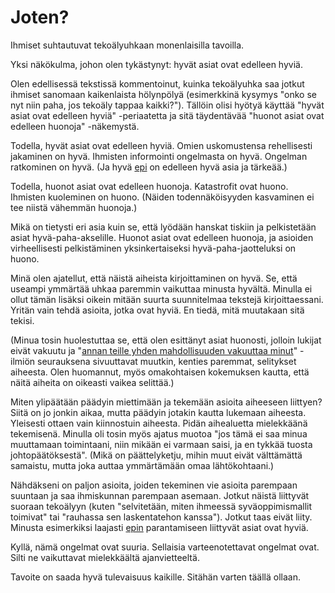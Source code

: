 # Joten?

Ihmiset suhtautuvat tekoälyuhkaan monenlaisilla tavoilla.

Yksi näkökulma, johon olen tykästynyt: hyvät asiat ovat edelleen hyviä.

Olen edellisessä tekstissä kommentoinut, kuinka tekoälyuhka saa jotkut ihmiset sanomaan kaikenlaista hölynpölyä (esimerkkinä kysymys "onko se nyt niin paha, jos tekoäly tappaa kaikki?"). Tällöin olisi hyötyä käyttää "hyvät asiat ovat edelleen hyviä" -periaatetta ja sitä täydentävää "huonot asiat ovat edelleen huonoja" -näkemystä.

Todella, hyvät asiat ovat edelleen hyviä. Omien uskomustensa rehellisesti jakaminen on hyvä. Ihmisten informointi ongelmasta on hyvä. Ongelman ratkominen on hyvä. (Ja hyvä [epi](/epi) on edelleen hyvä asia ja tärkeää.)

Todella, huonot asiat ovat edelleen huonoja. Katastrofit ovat huono. Ihmisten kuoleminen on huono. (Näiden todennäköisyyden kasvaminen ei tee niistä vähemmän huonoja.)

Mikä on tietysti eri asia kuin se, että lyödään hanskat tiskiin ja pelkistetään asiat hyvä-paha-akselille. Huonot asiat ovat edelleen huonoja, ja asioiden virheellisesti pelkistäminen yksinkertaiseksi hyvä-paha-jaotteluksi on huono.

Minä olen ajatellut, että näistä aiheista kirjoittaminen on hyvä. Se, että useampi ymmärtää uhkaa paremmin vaikuttaa minusta hyvältä. Minulla ei ollut tämän lisäksi oikein mitään suurta suunnitelmaa tekstejä kirjoittaessani. Yritän vain tehdä asioita, jotka ovat hyviä. En tiedä, mitä muutakaan sitä tekisi.

(Minua tosin huolestuttaa se, että olen esittänyt asiat huonosti, jolloin lukijat eivät vakuutu ja "[annan teille yhden mahdollisuuden vakuuttaa minut](/epi/vakuuttamisesta)" -ilmiön seurauksena sivuuttavat muutkin, kenties paremmat, selitykset aiheesta. Olen huomannut, myös omakohtaisen kokemuksen kautta, että näitä aiheita on oikeasti vaikea selittää.)

Miten ylipäätään päädyin miettimään ja tekemään asioita aiheeseen liittyen? Siitä on jo jonkin aikaa, mutta päädyin jotakin kautta lukemaan aiheesta. Yleisesti ottaen vain kiinnostuin aiheesta. Pidän aihealuetta mielekkäänä tekemisenä. Minulla oli tosin myös ajatus muotoa "jos tämä ei saa minua muuttamaan toimintaani, niin mikään ei varmaan saisi, ja en tykkää tuosta johtopäätöksestä". (Mikä on päättelyketju, mihin muut eivät välttämättä samaistu, mutta joka auttaa ymmärtämään omaa lähtökohtaani.)

Nähdäkseni on paljon asioita, joiden tekeminen vie asioita parempaan suuntaan ja saa ihmiskunnan parempaan asemaan. Jotkut näistä liittyvät suoraan tekoälyyn (kuten "selvitetään, miten ihmeessä syväoppimismallit toimivat" tai "rauhassa sen laskentatehon kanssa"). Jotkut taas eivät liity. Minusta esimerkiksi laajasti [epin](/epi) parantamiseen liittyvät asiat ovat hyviä.

Kyllä, nämä ongelmat ovat suuria. Sellaisia varteenotettavat ongelmat ovat. Silti ne vaikuttavat mielekkäältä ajanvietteeltä.

Tavoite on saada hyvä tulevaisuus kaikille. Sitähän varten täällä ollaan.
